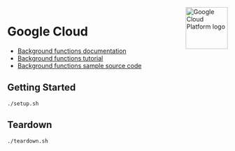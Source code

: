 <img src="https://avatars2.githubusercontent.com/u/2810941?v=3&s=96" alt="Google Cloud Platform logo" title="Google Cloud Platform" align="right" height="96" width="96"/>

# Google Cloud

* [Background functions documentation][docs]
* [Background functions tutorial][tutorial]
* [Background functions sample source code][code]

[docs]: https://cloud.google.com/functions/docs/writing/background
[tutorial]: https://cloud.google.com/functions/docs/tutorials/background
[code]: index.js

## Getting Started
```
./setup.sh
```

## Teardown
```
./teardown.sh
```
